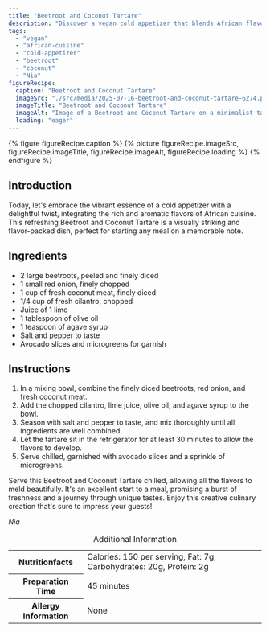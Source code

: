 ```yaml
---
title: "Beetroot and Coconut Tartare"
description: "Discover a vegan cold appetizer that blends African flavors with the freshness of beetroot and coconut. This Beetroot and Coconut Tartare is perfect for any occasion."
tags:
  - "vegan"
  - "african-cuisine"
  - "cold-appetizer"
  - "beetroot"
  - "coconut"
  - "Nia"
figureRecipe: 
  caption: "Beetroot and Coconut Tartare"
  imageSrc: "./src/media/2025-07-16-beetroot-and-coconut-tartare-6274.png"
  imageTitle: "Beetroot and Coconut Tartare"
  imageAlt: "Image of a Beetroot and Coconut Tartare on a minimalist table setting, adorned with avocado and microgreens, highlighted by natural light."
  loading: "eager"
---
```


{% figure figureRecipe.caption %}
{% picture figureRecipe.imageSrc, figureRecipe.imageTitle, figureRecipe.imageAlt, figureRecipe.loading %}
{% endfigure %}

## Introduction

Today, let's embrace the vibrant essence of a cold appetizer with a delightful twist, integrating the rich and aromatic flavors of African cuisine. This refreshing Beetroot and Coconut Tartare is a visually striking and flavor-packed dish, perfect for starting any meal on a memorable note.

## Ingredients

- 2 large beetroots, peeled and finely diced
- 1 small red onion, finely chopped
- 1 cup of fresh coconut meat, finely diced
- 1/4 cup of fresh cilantro, chopped
- Juice of 1 lime
- 1 tablespoon of olive oil
- 1 teaspoon of agave syrup
- Salt and pepper to taste
- Avocado slices and microgreens for garnish

## Instructions

1. In a mixing bowl, combine the finely diced beetroots, red onion, and fresh coconut meat.
2. Add the chopped cilantro, lime juice, olive oil, and agave syrup to the bowl.
3. Season with salt and pepper to taste, and mix thoroughly until all ingredients are well combined.
4. Let the tartare sit in the refrigerator for at least 30 minutes to allow the flavors to develop.
5. Serve chilled, garnished with avocado slices and a sprinkle of microgreens.

Serve this Beetroot and Coconut Tartare chilled, allowing all the flavors to meld beautifully. It's an excellent start to a meal, promising a burst of freshness and a journey through unique tastes. Enjoy this creative culinary creation that's sure to impress your guests!

*Nia*

<table><caption class='sr-only'>Additional Information</caption><tr><th>Nutritionfacts</th><td>Calories: 150 per serving, Fat: 7g, Carbohydrates: 20g, Protein: 2g&nbsp;</td></tr><tr><th>Preparation Time</th><td>45 minutes&nbsp;</td></tr><tr><th>Allergy Information</th><td>None&nbsp;</td></tr></table>

